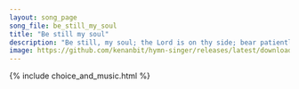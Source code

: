 ```yaml
---
layout: song_page
song_file: be_still_my_soul
title: "Be still my soul"
description: "Be still, my soul; the Lord is on thy side; bear patiently the cross of grief or pain; leave to thy God to order and provide; in every change he faith... english theist 4part"
image: https://github.com/kenanbit/hymn-singer/releases/latest/download/be_still_my_soul-trad.png
---
```


{% include choice_and_music.html %}